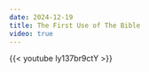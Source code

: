 ```yaml
---
date: 2024-12-19
title: The First Use of The Bible
video: true
---
```



{{< youtube ly137br9ctY >}}
